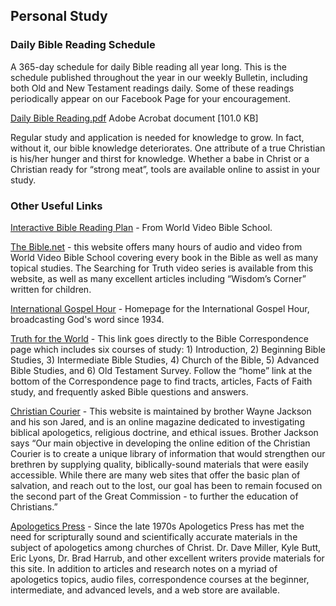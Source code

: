 ## Personal Study ##

### Daily Bible Reading Schedule ###

A 365-day schedule for daily Bible reading all year long. This is the schedule published throughout the year in our weekly Bulletin, including both Old and New Testament readings daily. Some of these readings periodically appear on our Facebook Page for your encouragement.

<a href="https://www.centralchurchofchrist.net/app/download/964187409/Daily+Bible+Reading.pdf">Daily Bible Reading.pdf</a>
Adobe Acrobat document \[101.0 KB\]

Regular study and application is needed for knowledge to grow.  In fact, without it, our bible knowledge deteriorates.  One attribute of a true Christian is his/her hunger and thirst for knowledge.  Whether a babe in Christ or a Christian ready for “strong meat”, tools are available online to assist in your study.

### Other Useful Links ###

<a href="https://video.wvbs.org/access/interactive-bible-reading-plan/">Interactive Bible Reading Plan</a> - From World Video Bible School.

<a href="http://thebible.net/">The Bible.net</a> - this website offers many hours of audio and video from World Video Bible School covering every book in the Bible as well as many topical studies.  The Searching for Truth video series is available from this website, as well as many excellent articles including “Wisdom’s Corner” written for children.

<a href="http://www.gospelhour.net/">International Gospel Hour</a> - Homepage for the International Gospel Hour, broadcasting God's word since 1934.

<a href="http://truthfortheworld.org/Bible_courses.html">Truth for the World</a> - This link goes directly to the Bible Correspondence page which includes six courses of study:  1) Introduction, 2) Beginning Bible Studies, 3) Intermediate Bible Studies, 4) Church of the Bible, 5) Advanced Bible Studies, and 6) Old Testament Survey.  Follow the “home” link at the bottom of the Correspondence page to find tracts, articles, Facts of Faith study, and frequently asked Bible questions and answers.

<a href="https://www.christiancourier.com/">Christian Courier</a> - This website is maintained by brother Wayne Jackson and his son Jared, and is an online magazine dedicated to investigating biblical apologetics, religious doctrine, and ethical issues.  Brother Jackson says “Our main objective in developing the online edition of the Christian Courier is to create a unique library of information that would strengthen our brethren by supplying quality, biblically-sound materials that were easily accessible.  While there are many web sites that offer the basic plan of salvation, and reach out to the lost, our goal has been to remain focused on the second part of the Great Commission - to further the education of Christians.”

<a href="http://www.apologeticspress.com/">Apologetics Press</a> - Since the late 1970s Apologetics Press has met the need for scripturally sound and scientifically accurate materials in the subject of apologetics among churches of Christ. Dr. Dave Miller, Kyle Butt, Eric Lyons, Dr. Brad Harrub, and other excellent writers provide materials for this site.  In addition to articles and research notes on a myriad of apologetics topics, audio files, correspondence courses at the beginner, intermediate, and advanced levels, and a web store are available.
